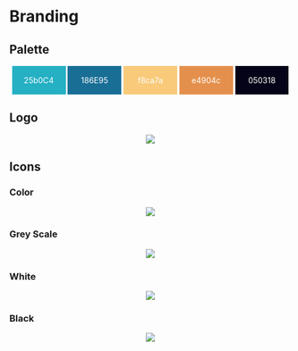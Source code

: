 # Branding

## Palette

<div style="text-align: center; color: #FFFFFF; ">
    <div style="background-color: #25b0c4; width: 19%; display: inline-block; "><br>25b0C4<br><br></div>
    <div style="background-color: #186e95; width: 19%; display: inline-block; "><br>186E95<br><br></div>
    <div style="background-color: #f8ca7a; width: 19%; display: inline-block; "><br>f8ca7a<br><br></div>
    <div style="background-color: #e4904c; width: 19%; display: inline-block; "><br>e4904c<br><br></div>
    <div style="background-color: #050318; width: 19%; display: inline-block; "><br>050318<br><br></div>
</div>

## Logo

<p align="center">
  <img src="/static/img/dandy_logo_512.png" />
</p>

## Icons

### Color

<p align="center">
  <img src="/static/img/dandy_icon_256.png" />
</p>

### Grey Scale

<p align="center">
  <img src="/static/img/dandy_icon_bw_256.png" />
</p>

### White

<p align="center">
  <img src="/static/img/dandy_icon_white_256.png" />
</p>

### Black

<p align="center">
  <img src="/static/img/dandy_icon_black_256.png" />
</p>
